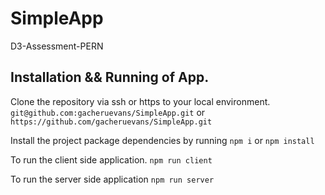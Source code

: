 # SimpleApp

D3-Assessment-PERN

## Installation && Running of App.

Clone the repository via ssh or https to your local environment.
`git@github.com:gacheruevans/SimpleApp.git` or `https://github.com/gacheruevans/SimpleApp.git`

Install the project package dependencies by running
`npm i` or `npm install`

To run the client side application.
`npm run client`

To run the server side application
`npm run server`
